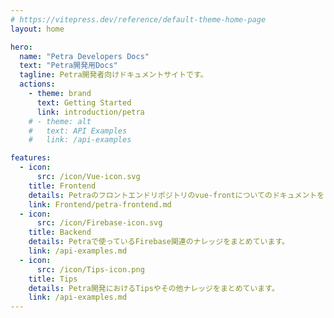 ```yaml
---
# https://vitepress.dev/reference/default-theme-home-page
layout: home

hero:
  name: "Petra Developers Docs"
  text: "Petra開発用Docs"
  tagline: Petra開発者向けドキュメントサイトです。
  actions:
    - theme: brand
      text: Getting Started
      link: introduction/petra
    # - theme: alt
    #   text: API Examples
    #   link: /api-examples

features:
  - icon: 
      src: /icon/Vue-icon.svg
    title: Frontend
    details: Petraのフロントエンドリポジトリのvue-frontについてのドキュメントをまとめています。
    link: Frontend/petra-frontend.md
  - icon: 
      src: /icon/Firebase-icon.svg
    title: Backend
    details: Petraで使っているFirebase関連のナレッジをまとめています。
    link: /api-examples.md
  - icon: 
      src: /icon/Tips-icon.png
    title: Tips
    details: Petra開発におけるTipsやその他ナレッジをまとめています。
    link: /api-examples.md
---
```


